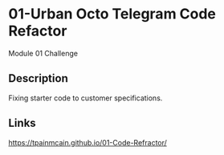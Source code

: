 # 01-Urban Octo Telegram Code Refactor
Module 01 Challenge

## Description
Fixing starter code to customer specifications.

## Links
https://tpainmcain.github.io/01-Code-Refractor/
